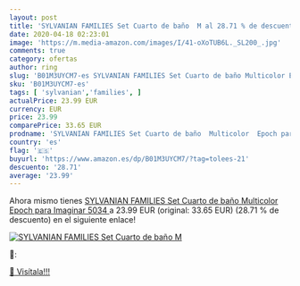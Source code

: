 ```yaml
---
layout: post
title: 'SYLVANIAN FAMILIES Set Cuarto de baño  M al 28.71 % de descuento'
date: 2020-04-18 02:23:01
image: 'https://m.media-amazon.com/images/I/41-oXoTUB6L._SL200_.jpg'
comments: true
category: ofertas
author: ring
slug: 'B01M3UYCM7-es SYLVANIAN FAMILIES Set Cuarto de baño Multicolor Epoch...'
sku: 'B01M3UYCM7-es'
tags: [ 'sylvanian','families', ]
actualPrice: 23.99 EUR
currency: EUR
price: 23.99
comparePrice: 33.65 EUR
prodname: 'SYLVANIAN FAMILIES Set Cuarto de baño  Multicolor  Epoch para Imaginar 5034 '
country: 'es'
flag: '🇪🇸'
buyurl: 'https://www.amazon.es/dp/B01M3UYCM7/?tag=tolees-21'
descuento: '28.71'
average: '23.99'
---
```


Ahora mismo tienes [SYLVANIAN FAMILIES Set Cuarto de baño  Multicolor  Epoch para Imaginar 5034 ](https://www.amazon.es/dp/B01M3UYCM7/?tag=tolees-21) a 23.99 EUR (original: 33.65 EUR) (28.71 %  de descuento) en el siguiente enlace!

[![SYLVANIAN FAMILIES Set Cuarto de baño  M](https://m.media-amazon.com/images/I/41-oXoTUB6L._SL200_.jpg)](https://www.amazon.es/dp/B01M3UYCM7/?tag=tolees-21)

🔎:


[🛒 Visítala!!!](https://www.amazon.es/dp/B01M3UYCM7/?tag=tolees-21)
